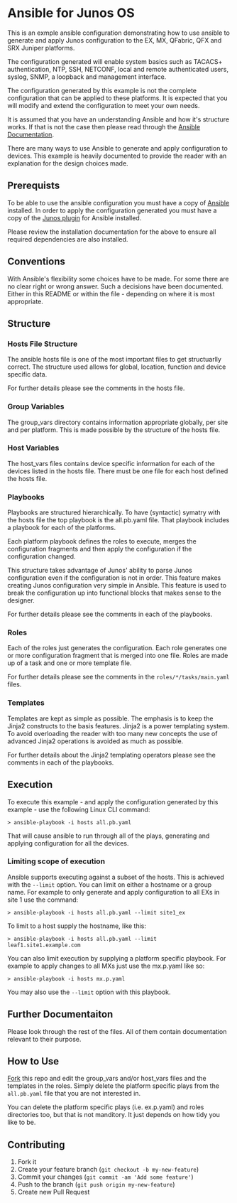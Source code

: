 # Ansible for Junos OS

This is an exmple ansible configuration demonstrating how to use ansible to generate and apply Junos configuration to the EX, MX, QFabric, QFX and SRX Juniper platforms.

The configuration generated will enable system basics such as TACACS+ authentication, NTP, SSH, NETCONF, local and remote authenticated users, syslog, SNMP, a loopback and management interface.

The configuration generated by this example is not the complete configuration that can be applied to these platforms. It is expected that you will modify and extend the configuration to meet your own needs.

It is assumed that you have an understanding Ansible and how it's structure works. If that is not the case then please read through the [Ansible Documentation](http://docs.ansible.com).

There are many ways to use Ansible to generate and apply configuration to devices. This example is heavily documented to provide the reader with an explanation for the design choices made.

## Prerequists

To be able to use the ansible configuration you must have a copy of [Ansible](http://docs.ansible.com/intro_installation.html) installed. In order to apply the configuration generated you must have a copy of the [Junos plugin](https://github.com/Juniper/ansible-junos-stdlib) for Ansible installed.

Please review the installation documentation for the above to ensure all required dependencies are also installed.

## Conventions

With Ansible's flexibility some choices have to be made. For some there are no clear right or wrong answer. Such a decisions have been documented. Either in this README or within the file - depending on where it is most appropriate.

## Structure

### Hosts File Structure

The ansible hosts file is one of the most important files to get structuarlly correct. The structure used allows for global, location, function and device specific data.

For further details please see the comments in the hosts file.

### Group Variables

The group_vars directory contains information appropriate globally, per site and per platform. This is made possible by the structure of the hosts file.

### Host Variables

The host_vars files contains device specific information for each of the devices listed in the hosts file. There must be one file for each host defined the hosts file.

### Playbooks

Playbooks are structured hierarchically. To have (syntactic) symatry with the hosts file the top playbook is the all.pb.yaml file. That playbook includes a playbook for each of the platforms. 

Each platform playbook defines the roles to execute, merges the configuration fragments and then apply the configuration if the configuration changed.

This structure takes advantage of Junos' ability to parse Junos configuration even if the configuration is not in order. This feature makes creating Junos configuration very simple in Ansible. This feature is used to break the configuration up into functional blocks that makes sense to the designer.

For further details please see the comments in each of the playbooks.

### Roles

Each of the roles just generates the configuration. Each role generates one or more configuration fragment that is merged into one file. Roles are made up of a task and one or more template file.

For further details please see the comments in the `roles/*/tasks/main.yaml` files.

### Templates

Templates are kept as simple as possible. The emphasis is to keep the Jinja2 constructs to the basis features. Jinja2 is a power templating system. To avoid overloading the reader with too many new concepts the use of advanced Jinja2 operations is avoided as much as possible.

For further details about the Jinja2 templating operators please see the comments in each of the playbooks.

## Execution

To execute this example - and apply the configuration generated by this example - use the following Linux CLI command:

    > ansible-playbook -i hosts all.pb.yaml

That will cause ansible to run through all of the plays, generating and applying configuration for all the devices.

### Limiting scope of execution

Ansible supports executing against a subset of the hosts. This is achieved with the `--limit` option. You can limit on either a hostname or a group name. For example to only generate and apply configuration to all EXs in site 1 use the command:

    > ansible-playbook -i hosts all.pb.yaml --limit site1_ex

To limit to a host supply the hostname, like this:

    > ansible-playbook -i hosts all.pb.yaml --limit leaf1.site1.example.com

You can also limit execution by supplying a platform specific playbook. For example to apply changes to all MXs just use the mx.p.yaml like so:

    > ansible-playbook -i hosts mx.p.yaml

You may also use the `--limit` option with this playbook.

## Further Documentaiton

Please look through the rest of the files. All of them contain documentation relevant to their purpose.

## How to Use

[Fork](https://help.github.com/articles/fork-a-repo/) this repo and edit the group_vars and/or host_vars files and the templates in the roles. Simply delete the platform specific plays from the `all.pb.yaml` file that you are not interested in.

You can delete the platform specific plays (i.e. ex.p.yaml) and roles directories too, but that is not manditory. It just depends on how tidy you like to be. 

## Contributing

1. Fork it
2. Create your feature branch (`git checkout -b my-new-feature`)
3. Commit your changes (`git commit -am 'Add some feature'`)
4. Push to the branch (`git push origin my-new-feature`)
5. Create new Pull Request
